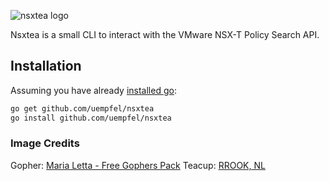 ![nsxtea logo](https://user-images.githubusercontent.com/28337775/106447575-f3df7980-6481-11eb-8cba-df7fd97d3c17.png)

Nsxtea is a small CLI to interact with the VMware NSX-T Policy Search API.

## Installation
Assuming you have already [installed go](https://golang.org/doc/install):

```sh
go get github.com/uempfel/nsxtea
go install github.com/uempfel/nsxtea
```


### Image Credits
Gopher: [Maria Letta - Free Gophers Pack](https://github.com/MariaLetta/free-gophers-pack)
Teacup: [RROOK, NL](https://thenounproject.com/term/cup-of-tea/2870740/)